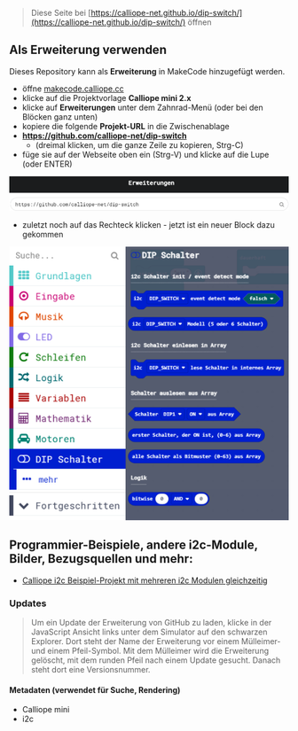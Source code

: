 
> Diese Seite bei [https://calliope-net.github.io/dip-switch/](https://calliope-net.github.io/dip-switch/) öffnen

## Als Erweiterung verwenden

Dieses Repository kann als **Erweiterung** in MakeCode hinzugefügt werden.

* öffne [makecode.calliope.cc](https://makecode.calliope.cc)
* klicke auf die Projektvorlage **Calliope mini 2.x**
* klicke auf **Erweiterungen** unter dem Zahnrad-Menü (oder bei den Blöcken ganz unten)
* kopiere die folgende **Projekt-URL** in die Zwischenablage
* **https://github.com/calliope-net/dip-switch**
  * (dreimal klicken, um die ganze Zeile zu kopieren, Strg-C)
* füge sie auf der Webseite oben ein (Strg-V) und klicke auf die Lupe (oder ENTER)

![](erweiterung-laden.png)

* zuletzt noch auf das Rechteck klicken - jetzt ist ein neuer Block dazu gekommen

![](blocks.png)

## Programmier-Beispiele, andere i2c-Module, Bilder, Bezugsquellen und mehr:
* [Calliope i2c Beispiel-Projekt mit mehreren i2c Modulen gleichzeitig](https://calliope-net.github.io/i2c-test/)

### Updates

> Um ein Update der Erweiterung von GitHub zu laden, klicke in der JavaScript Ansicht
> links unter dem Simulator auf den schwarzen Explorer. Dort steht der Name der Erweiterung
> vor einem Mülleimer- und einem Pfeil-Symbol. Mit dem Mülleimer wird die Erweiterung gelöscht,
> mit dem runden Pfeil nach einem Update gesucht. Danach steht dort eine Versionsnummer.

#### Metadaten (verwendet für Suche, Rendering)

* Calliope mini
* i2c
